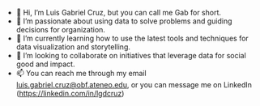 - 👋 Hi, I’m Luis Gabriel Cruz, but you can call me Gab for short.
- 👀 I’m passionate about using data to solve problems and guiding decisions for organization.
- 🌱 I’m currently learning how to use the latest tools and techniques for data visualization and storytelling.
- 💞️ I’m looking to collaborate on initiatives that leverage data for social good and impact.
- 📫 You can reach me through my email luis.gabriel.cruz@obf.ateneo.edu, or you can message me on LinkedIn (https://linkedin.com/in/lgdcruz)

<!---
lgdc007/lgdc007 is a ✨ special ✨ repository because its `README.md` (this file) appears on your GitHub profile.
You can click the Preview link to take a look at your changes.
--->
